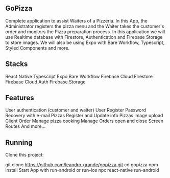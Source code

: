## GoPizza

Complete application to assist Waiters of a Pizzeria. In this App, the Administrator registers the pizza menu and the Waiter takes the customer's order and monitors the Pizza preparation process. In this application we will use Realtime database with Firestore, Authentication and Firebase Storage to store images. We will also be using Expo with Bare Workflow, Typescript, Styled Components and more.

## Stacks

React Native
Typescript
Expo Bare Workflow
Firebase Cloud Firestore
Firebase Cloud Auth
Firebase Storage

## Features

User authentication (customer and waiter)
User Register
Password Recovery with e-mail
Pizzas Register and Update info
Pizzas image upload
Client Order
Manage pizza cooking
Manage Orders open and close
Screen Routes
And more...

## Running

Clone this project:

git clone https://github.com/leandro-grande/gopizza.git
cd gopizza
npm install
Start App with run-android or run-ios
npx react-native run-android
